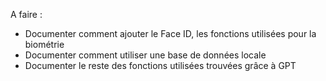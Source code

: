 A faire : 
- Documenter comment ajouter le Face ID, les fonctions utilisées pour la biométrie
- Documenter comment utiliser une base de données locale
- Documenter le reste des fonctions utilisées trouvées grâce à GPT
